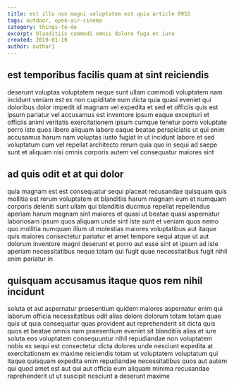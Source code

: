 ```yaml
---
title: est illo non magni voluptatem est quia article 8952
tags: outdoor, open-air-cinema
category: things-to-do
excerpt: blanditiis commodi omnis dolore fuga et iure
created: 2019-01-10
author: author1
---
```


## est temporibus facilis quam at sint reiciendis

deserunt voluptas voluptatem neque sunt ullam commodi voluptatem nam incidunt veniam est ex non cupiditate eum dicta quia quasi eveniet qui doloribus dolor impedit id magnam vel expedita et sed et officiis quis est ipsum pariatur vel accusamus est inventore ipsum eaque excepturi et officiis animi veritatis exercitationem ipsum cumque tenetur porro voluptate porro iste quos libero aliquam labore eaque beatae perspiciatis ut qui enim accusamus harum nam voluptas iusto fugiat in ut incidunt labore et sed voluptatum cum vel repellat architecto rerum quia quo in sequi ad saepe sunt et aliquam nisi omnis corporis autem vel consequatur maiores sint

## ad quis odit et at qui dolor

quia magnam est est consequatur sequi placeat recusandae quisquam quis mollitia est rerum voluptatem et blanditiis harum magnam eum et numquam corporis deleniti sunt ullam qui blanditiis ducimus repellat repellendus aperiam harum magnam sint maiores et quasi ut beatae quasi aspernatur laboriosam ipsum quos aliquam unde sint iste sunt et veniam quos nemo quo mollitia numquam illum ut molestias maiores voluptatibus aut itaque quis maiores consectetur pariatur et amet tempore sequi atque ut aut dolorum inventore magni deserunt et porro aut esse sint et ipsum ad iste aperiam necessitatibus neque totam qui fugit quae necessitatibus fugit nihil enim pariatur in

## quisquam accusamus itaque quos rem nihil incidunt

soluta et aut aspernatur praesentium quidem maiores aspernatur enim qui laborum officia necessitatibus odit alias dolore dolorum totam totam quae quis ut quia consequatur quas provident aut reprehenderit sit dicta quis quos et beatae omnis nam praesentium eveniet sit blanditiis alias et iure soluta eos voluptatem consequuntur nihil repudiandae non voluptatem nobis ex sequi est consectetur dicta dolores unde nesciunt expedita at exercitationem ex maxime reiciendis totam ut voluptatem voluptatum qui itaque quisquam expedita enim repudiandae necessitatibus quos aut autem qui quod amet est aut qui aut officia eum aliquam minima recusandae reprehenderit ut ut suscipit nesciunt a deserunt maxime
